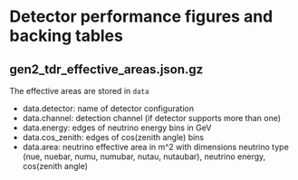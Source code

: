 # Detector performance figures and backing tables

## gen2_tdr_effective_areas.json.gz

The effective areas are stored in `data`

* data.detector: name of detector configuration
* data.channel: detection channel (if detector supports more than one)
* data.energy: edges of neutrino energy bins in GeV
* data.cos_zenith: edges of cos(zenith angle) bins
* data.area: neutrino effective area in m^2 with dimensions neutrino type (nue, nuebar, numu, numubar, nutau, nutaubar), neutrino energy, cos(zenith angle)